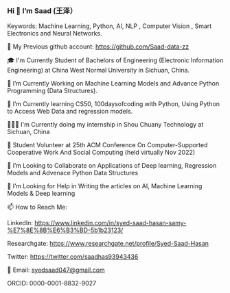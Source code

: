 ### Hi 👋 I’m Saad (王泽）

Keywords: Machine Learning, Python, AI, NLP , Computer Vision , Smart Electronics and Neural Networks.

🎫 My Previous github account: https://github.com/Saad-data-zz
 
🎓 I'm Currently Student of Bachelors of Engineering (Electronic Information Engineering) at China West Normal University in Sichuan, China.

🔭 I’m Currently Working on Machine Learning Models and Advance Python Programming (Data Structures).

🌱 I’m Currently learning CS50, 100daysofcoding with Python, Using Python to Access Web Data and regression models.

🧑🏽‍💻 I'm Currently doing my internship in Shou Chuany Technology at Sichuan, China

🤝 Student Volunteer at 25th ACM Conference On Computer-Supported Cooperative Work And Social Computing (held virtually Nov 2022)

👯 I’m Looking to Collaborate on Applications of Deep learning, Regression Models and Advenace Python Data Structures

🤔 I’m Looking for Help in Writing the articles on AI, Machine Learning Models & Deep learning

📫 How to Reach Me:

LinkedIn: https://www.linkedin.com/in/syed-saad-hasan-samy-%E7%8E%8B%E6%B3%BD-5b1b23123/

Researchgate: https://www.researchgate.net/profile/Syed-Saad-Hasan

Twitter: https://twitter.com/saadhas93943436

📧 Email: syedsaad047@gmail.com

ORCID: 0000-0001-8832-9027
